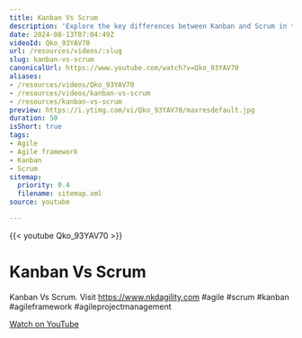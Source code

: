 ```yaml
---
title: Kanban Vs Scrum
description: 'Explore the key differences between Kanban and Scrum in this insightful video. Discover which Agile framework suits your project best! #agile #scrum #kanban'
date: 2024-08-13T07:04:49Z
videoId: Qko_93YAV70
url: /resources/videos/:slug
slug: kanban-vs-scrum
canonicalUrl: https://www.youtube.com/watch?v=Qko_93YAV70
aliases:
- /resources/videos/Qko_93YAV70
- /resources/videos/kanban-vs-scrum
- /resources/kanban-vs-scrum
preview: https://i.ytimg.com/vi/Qko_93YAV70/maxresdefault.jpg
duration: 50
isShort: true
tags:
- Agile
- Agile framework
- Kanban
- Scrum
sitemap:
  priority: 0.4
  filename: sitemap.xml
source: youtube

---
```

{{< youtube Qko_93YAV70 >}}

# Kanban Vs Scrum

Kanban Vs Scrum. Visit https://www.nkdagility.com #agile #scrum #kanban #agileframework #agileprojectmanagement

[Watch on YouTube](https://www.youtube.com/watch?v=Qko_93YAV70)
